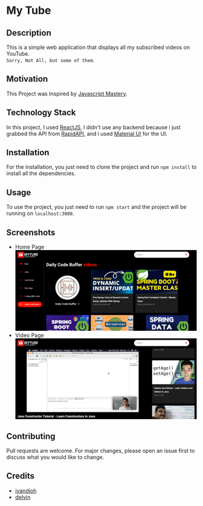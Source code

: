 # My Tube

## Description

This is a simple web application that displays all my subscribed videos on YouTube.  
`Sorry, Not All, but some of them`.

## Motivation

This Project was Inspired by [Javascript Mastery](https://www.youtube.com/watch?v=VPVzx1ZOVuw).

## Technology Stack

In this project, I used [ReactJS](https://reactjs.org/), I didn't use any backend because i just grabbed the API from [RapidAPI](https://rapidapi.com/), and i used [Material UI](https://material-ui.com/) for the UI.

## Installation

For the installation, you just need to clone the project and run `npm install` to install all the dependencies.

## Usage

To use the project, you just need to run `npm start` and the project will be running on `localhost:3000`.

## Screenshots

- Home Page  
  ![Home Page](./public/assets/home.png)
- Video Page  
  ![Video Page](./public/assets/video.png)

## Contributing

Pull requests are welcome. For major changes, please open an issue first to discuss what you would like to change.

## Credits

- [ivandjoh](https://linkedin.com/in/ivandjoh)
- [delvin](https://github.com/delvincakep)
